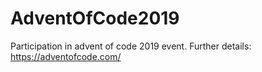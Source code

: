 # AdventOfCode2019
Participation in advent of code 2019 event. 
Further details:
https://adventofcode.com/

